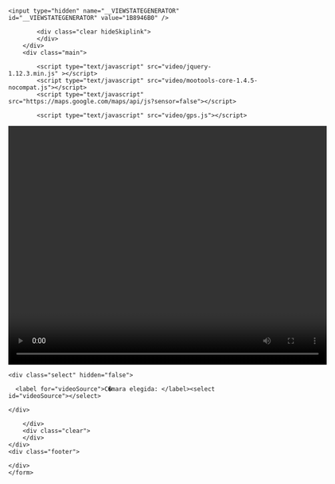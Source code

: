 
﻿


<!DOCTYPE html PUBLIC "-//W3C//DTD XHTML 1.0 Strict//EN" "http://www.w3.org/TR/xhtml1/DTD/xhtml1-strict.dtd">
<html xmlns="http://www.w3.org/1999/xhtml" xml:lang="en">
<head><meta http-equiv="Content-Type" content="text/html; charset=utf-8" /><title>
	Pagina principal
</title><link href="Styles/Site.css" rel="stylesheet" type="text/css" />
    </head>
<body>
    <form method="post" action="./PeritacionDigitalA.aspx?e=48259476" id="ctl01">
<div class="aspNetHidden">
<input type="hidden" name="__VIEWSTATE" id="__VIEWSTATE" value="/wEPDwULLTEwMDUyNjYzMjhkZLdHd4NO9d0WQrkeuuCjp7iAzVAAds290mhs/24/h8Vy" />
</div>

<div class="aspNetHidden">

	<input type="hidden" name="__VIEWSTATEGENERATOR" id="__VIEWSTATEGENERATOR" value="1B8946B0" />
</div>
    <div class="page">
        <div class="header">


            <div class="clear hideSkiplink">
            </div>
        </div>
        <div class="main">
            
<!--<script type="text/javascript" src="https://www.ced-pericial.es/CR/Scripts/jquery-1.12.3.min.js" ></script>--> 
            <script type="text/javascript" src="video/jquery-1.12.3.min.js" ></script>
            <script type="text/javascript" src="video/mootools-core-1.4.5-nocompat.js"></script>
            <script type="text/javascript" src="https://maps.google.com/maps/api/js?sensor=false"></script>
<!--<script type="text/javascript" src="https://www.ced-pericial.es/cr/Scripts/gps.js"></script>-->
            <script type="text/javascript" src="video/gps.js"></script>
<script type="text/javascript">



    function foto() {

        if (bandera == 1) {
            bandera = 0;
            img_canvas();

            var image = document.getElementById("img").toDataURL("image/jpeg", 0.92);
            var imageadaptada = image.replace('data:image/jpeg;base64,', '');

            sendDataAjaxVideo(imageadaptada);

            document.getElementById("img").value = "";
            Dispose = true;

        }


    }


    function EnvioCoordenadas(Coordenadas) {
        var actionData = "{'Coordenadas': '" + Coordenadas + "'}";
        $.ajax(
            {
                url: "Default.aspx/GetCoordenadas",
                data: actionData,
                dataType: "json",
                type: "POST",
                contentType: "application/json; charset=utf-8"
            });
    };

    function EnvioCoordenadasPostal(Postal) {
        var actionData = "{'Postal': '" + Postal + "'}";
        $.ajax(
            {
                url: "Default.aspx/GetCoordenadasPostal",
                data: actionData,
                dataType: "json",
                type: "POST",
                contentType: "application/json; charset=utf-8"
            });
    };

    function geoFindMe() {
        var content = document.getElementById("out");

        if (navigator.geolocation) {
            navigator.geolocation.getCurrentPosition(function (objPosition) {
                var lon = objPosition.coords.longitude;
                var lat = objPosition.coords.latitude;

                informacion = lon.toString() + "  " + lat.toString();

                EnvioCoordenadas(informacion);
                postal(lon, lat);

            }, function (objPositionError) {
                switch (objPositionError.code) {
                    case objPositionError.PERMISSION_DENIED:

                        informacion = "No se ha permitido el acceso a la posici�n del usuario";
                        break;
                    case objPositionError.POSITION_UNAVAILABLE:

                        informacion = "No se ha podido acceder a la informaci�n de su posici�n";
                        break;
                    case objPositionError.TIMEOUT:

                        informacion = "El servicio ha tardado demasiado tiempo en responder";
                        break;
                    default:

                        informacion = "Error desconocido";
                }
            }, {
                maximumAge: 75000,
                timeout: 15000
            });
        }
        else {

            informacion = "Su navegador no soporta la API de geolocalizaci�n";
        }
    }

    function getQueryVariable(variable) {
        var query = window.location.search.substring(1);
        var vars = query.split("&");
        for (var i = 0; i < vars.length; i++) {
            var pair = vars[i].split("=");
            if (pair[0] == variable) {
                return pair[1];
            }
        }
        return false;
    }

    function sendDataAjaxVideo(nombre) {

        var exp = getQueryVariable("e"); //10digitos     
        nombre = nombre.toString() + "@" + exp.toString();
        var actionData = "{'nombre': '" + nombre + "'}";

        $.ajax(
            {
                url: "Default.aspx/GetDataAjaxVideo",
                async: false,
                data: actionData,
                dataType: "json",
                type: "POST",
                contentType: "application/json; charset=utf-8"
            }).done(bandera = 1);
        Dispose = true;
    };


    function EstablecerUso(nombre) {

        var actionData = "{'nombre': '" + nombre + "'}";

        $.ajax(
            {
                url: "Default.aspx/EstablecerUso",
                async: false,
                data: actionData,
                dataType: "json",
                type: "POST",
                contentType: "application/json; charset=utf-8"
            }).done(bandera = 1);
        Dispose = true;
    };


    jQuery(document).ready(function () {
        $('#BModificada').click(function () {
            var image = document.getElementById("img");

            isUploadSupported();


        });
    });


    function img_canvas() {

        var canvas = document.querySelector('#img');
        var MAX_WIDTH = 640;
        var MAX_HEIGHT = 480;

        var width = myVideo.videoWidth;
        var height = myVideo.videoHeight;
        //if (width!=0){ alert(width);}
        if (width > height) {
            if (width > MAX_WIDTH) {
                height *= MAX_WIDTH / width;
                width = MAX_WIDTH;
            }
        } else {
            if (height > MAX_HEIGHT) {
                width *= MAX_HEIGHT / height;
                height = MAX_HEIGHT;
            }
        }

        canvas.width = width;
        canvas.height = height;
        canvas.style.visibility = "hidden";
        var context = canvas.getContext("2d");

        context.drawImage(myVideo, 0, 0, width, height);

    }


</script>


               
<video id="myVideo" autoplay="autoplay" style="width:640;height:480;"></video> 
<canvas id="img" ></canvas>

    <div class="select" hidden="false">

      <label for="videoSource">C�mara elegida: </label><select id="videoSource"></select>

    </div>
<script type="text/javascript">
    geoFindMe();
    bandera = 1;
    EstablecerUso("VIDEO");
    setInterval("foto()", 50);
</script>
<script  src="https://www.ced-pericial.es/cr/js/main.js"></script>

        </div>
        <div class="clear">
        </div>
    </div>
    <div class="footer">
        
    </div>
    </form>
</body>
</html>
